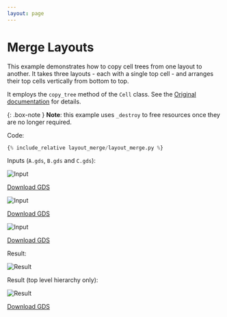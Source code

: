 ```yaml
---
layout: page
---
```


# Merge Layouts

This example demonstrates how to copy cell trees from one layout to another.
It takes three layouts - each with a single top cell - and arranges their 
top cells vertically from bottom to top.

It employs the `copy_tree` method of the `Cell` class. See the [Original documentation](https://www.klayout.de/doc-qt5/code/class_Cell.html#method36) 
for details.

{: .box-note }
**Note**: this example uses `_destroy` to free resources once they are no longer
required.

Code:

```python
{% include_relative layout_merge/layout_merge.py %}
```

Inputs (`A.gds`, `B.gds` and `C.gds`):

![Input](A.png)

[Download GDS](A.gds)

![Input](B.png)

[Download GDS](B.gds)

![Input](C.png)

[Download GDS](C.gds)

Result:

![Result](layout_merge.png)

Result (top level hierarchy only):

![Result](layout_merge_cells.png)

[Download GDS](layout_merge.gds)

